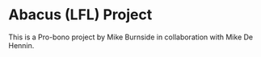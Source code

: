 # Abacus (LFL) Project

This is a Pro-bono project by Mike Burnside in collaboration with Mike De Hennin.
